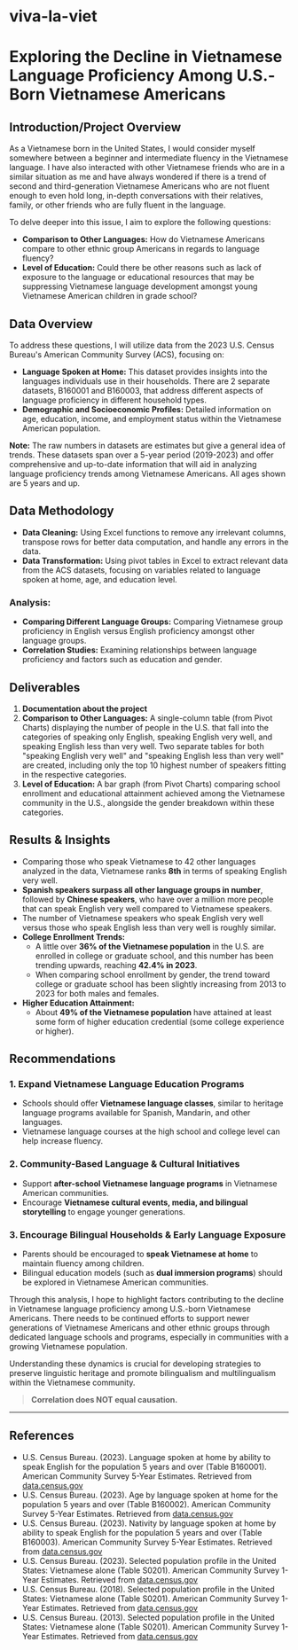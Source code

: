# viva-la-viet

# Exploring the Decline in Vietnamese Language Proficiency Among U.S.-Born Vietnamese Americans

## Introduction/Project Overview

As a Vietnamese born in the United States, I would consider myself somewhere between a beginner and intermediate fluency in the Vietnamese language. I have also interacted with other Vietnamese friends who are in a similar situation as me and have always wondered if there is a trend of second and third-generation Vietnamese Americans who are not fluent enough to even hold long, in-depth conversations with their relatives, family, or other friends who are fully fluent in the language.  

To delve deeper into this issue, I aim to explore the following questions:

- **Comparison to Other Languages:** How do Vietnamese Americans compare to other ethnic group Americans in regards to language fluency?
- **Level of Education:** Could there be other reasons such as lack of exposure to the language or educational resources that may be suppressing Vietnamese language development amongst young Vietnamese American children in grade school?

## Data Overview

To address these questions, I will utilize data from the 2023 U.S. Census Bureau's American Community Survey (ACS), focusing on:

- **Language Spoken at Home:** This dataset provides insights into the languages individuals use in their households. There are 2 separate datasets, B160001 and B160003, that address different aspects of language proficiency in different household types.
- **Demographic and Socioeconomic Profiles:** Detailed information on age, education, income, and employment status within the Vietnamese American population.

**Note:** The raw numbers in datasets are estimates but give a general idea of trends. These datasets span over a 5-year period (2019-2023) and offer comprehensive and up-to-date information that will aid in analyzing language proficiency trends among Vietnamese Americans. All ages shown are 5 years and up.

## Data Methodology

- **Data Cleaning:** Using Excel functions to remove any irrelevant columns, transpose rows for better data computation, and handle any errors in the data.
- **Data Transformation:** Using pivot tables in Excel to extract relevant data from the ACS datasets, focusing on variables related to language spoken at home, age, and education level.

### Analysis:
- **Comparing Different Language Groups:** Comparing Vietnamese group proficiency in English versus English proficiency amongst other language groups.
- **Correlation Studies:** Examining relationships between language proficiency and factors such as education and gender.

## Deliverables

1. **Documentation about the project**
2. **Comparison to Other Languages:** A single-column table (from Pivot Charts) displaying the number of people in the U.S. that fall into the categories of speaking only English, speaking English very well, and speaking English less than very well. Two separate tables for both "speaking English very well" and "speaking English less than very well" are created, including only the top 10 highest number of speakers fitting in the respective categories.
3. **Level of Education:** A bar graph (from Pivot Charts) comparing school enrollment and educational attainment achieved among the Vietnamese community in the U.S., alongside the gender breakdown within these categories.

## Results & Insights

- Comparing those who speak Vietnamese to 42 other languages analyzed in the data, Vietnamese ranks **8th** in terms of speaking English very well.
- **Spanish speakers surpass all other language groups in number**, followed by **Chinese speakers**, who have over a million more people that can speak English very well compared to Vietnamese speakers.
- The number of Vietnamese speakers who speak English very well versus those who speak English less than very well is roughly similar.
- **College Enrollment Trends:**
  - A little over **36% of the Vietnamese population** in the U.S. are enrolled in college or graduate school, and this number has been trending upwards, reaching **42.4% in 2023**.
  - When comparing school enrollment by gender, the trend toward college or graduate school has been slightly increasing from 2013 to 2023 for both males and females.
- **Higher Education Attainment:**
  - About **49% of the Vietnamese population** have attained at least some form of higher education credential (some college experience or higher).

## Recommendations

### 1. Expand Vietnamese Language Education Programs
- Schools should offer **Vietnamese language classes**, similar to heritage language programs available for Spanish, Mandarin, and other languages.
- Vietnamese language courses at the high school and college level can help increase fluency.

### 2. Community-Based Language & Cultural Initiatives
- Support **after-school Vietnamese language programs** in Vietnamese American communities.
- Encourage **Vietnamese cultural events, media, and bilingual storytelling** to engage younger generations.

### 3. Encourage Bilingual Households & Early Language Exposure
- Parents should be encouraged to **speak Vietnamese at home** to maintain fluency among children.
- Bilingual education models (such as **dual immersion programs**) should be explored in Vietnamese American communities.

Through this analysis, I hope to highlight factors contributing to the decline in Vietnamese language proficiency among U.S.-born Vietnamese Americans. There needs to be continued efforts to support newer generations of Vietnamese Americans and other ethnic groups through dedicated language schools and programs, especially in communities with a growing Vietnamese population. 

Understanding these dynamics is crucial for developing strategies to preserve linguistic heritage and promote bilingualism and multilingualism within the Vietnamese community.

> **Correlation does NOT equal causation.**

---

## References

- U.S. Census Bureau. (2023). Language spoken at home by ability to speak English for the population 5 years and over (Table B160001). American Community Survey 5-Year Estimates. Retrieved from [data.census.gov](https://data.census.gov)
- U.S. Census Bureau. (2023). Age by language spoken at home for the population 5 years and over (Table B160002). American Community Survey 5-Year Estimates. Retrieved from [data.census.gov](https://data.census.gov)
- U.S. Census Bureau. (2023). Nativity by language spoken at home by ability to speak English for the population 5 years and over (Table B160003). American Community Survey 5-Year Estimates. Retrieved from [data.census.gov](https://data.census.gov)
- U.S. Census Bureau. (2023). Selected population profile in the United States: Vietnamese alone (Table S0201). American Community Survey 1-Year Estimates. Retrieved from [data.census.gov](https://data.census.gov)
- U.S. Census Bureau. (2018). Selected population profile in the United States: Vietnamese alone (Table S0201). American Community Survey 1-Year Estimates. Retrieved from [data.census.gov](https://data.census.gov)
- U.S. Census Bureau. (2013). Selected population profile in the United States: Vietnamese alone (Table S0201). American Community Survey 1-Year Estimates. Retrieved from [data.census.gov](https://data.census.gov)
